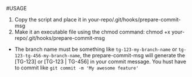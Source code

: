 #USAGE
1. Copy the script and place it in your-repo/.git/hooks/prepare-commit-msg
2. Make it an executable file using the chmod command: chmod +x your-repo/.git/hooks/prepare-commit-msg

* The branch name must be something like `tg-123-my-branch-name` or `tg-123-tg-456-my-branch-name`, the prepare-commit-msg will
generate the [TG-123] or [TG-123 | TG-456] in your commit message. You hust have to commit like `git commit -m 'My awesome feature'`
